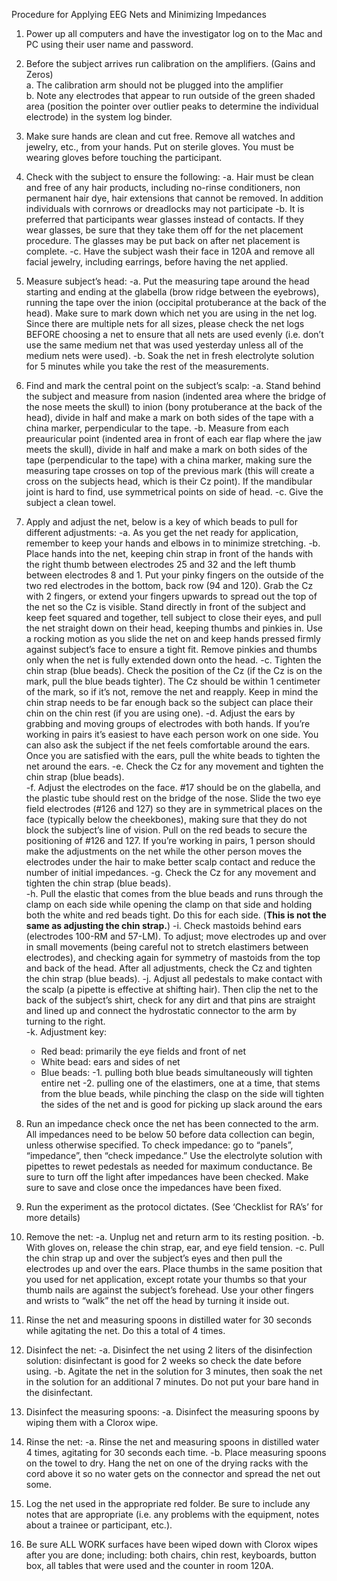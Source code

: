 Procedure for Applying EEG Nets and Minimizing Impedances

1.	Power up all computers and have the investigator log on to the Mac and PC using their user name and password.

2.	Before the subject arrives run calibration on the amplifiers. (Gains and Zeros)  
  a.	The calibration arm should not be plugged into the amplifier	
  b.	Note any electrodes that appear to run outside of the green shaded area (position the pointer over outlier peaks to determine the individual electrode) in the system log binder.

3.	Make sure hands are clean and cut free.  Remove all watches and jewelry, etc., from your hands. Put on sterile gloves.  You must be wearing gloves before touching the participant.

4.	Check with the subject to ensure the following:
  -a.	Hair must be clean and free of any hair products, including no-rinse conditioners, non permanent hair dye, hair extensions that cannot be removed.  In addition individuals with cornrows or dreadlocks may not participate
  -b.	It is preferred that participants wear glasses instead of contacts.  If they wear glasses, be sure that they take them off for the net placement procedure.  The glasses may be put back on after net placement is complete.
  -c.	Have the subject wash their face in 120A and remove all facial jewelry, including earrings, before having the net applied.  

5.	Measure subject’s head: 
  -a.	Put the measuring tape around the head starting and ending at the glabella (brow ridge between the eyebrows), running the tape over the inion (occipital protuberance at the back of the head).  Make sure to mark down which net you are using in the net log. Since there are multiple nets for all sizes, please check the net logs BEFORE choosing a net to ensure that all nets are used evenly (i.e. don’t use the same medium net that was used yesterday unless all of the medium nets were used).
  -b.	Soak the net in fresh electrolyte solution for 5 minutes while you take the rest of the measurements.

6.	Find and mark the central point on the subject’s scalp:
  -a.	Stand behind the subject and measure from nasion (indented area where the bridge of the nose meets the skull) to inion (bony protuberance at the back of the head), divide in half and make a mark on both sides of the tape with a china marker, perpendicular to the tape.
  -b.	Measure from each preauricular point (indented area in front of each ear flap where the jaw meets the skull), divide in half and make a mark on both sides of the tape (perpendicular to the tape) with a china marker, making sure the measuring tape crosses on top of the previous mark (this will create a cross on the subjects head, which is their Cz point). If the mandibular joint is hard to find, use symmetrical points on side of head.
  -c.	Give the subject a clean towel.

7.	Apply and adjust the net, below is a key of which beads to pull for different adjustments:
  -a.	As you get the net ready for application, remember to keep your hands and elbows in to minimize stretching. 
  -b.	Place hands into the net, keeping chin strap in front of the hands with the right thumb between electrodes 25 and 32 and the left thumb between electrodes 8 and 1. Put your pinky fingers on the outside of the two red electrodes in the bottom, back row (94 and 120). Grab the Cz with 2 fingers, or extend your fingers upwards to spread out the top of the net so the Cz is visible. Stand directly in front of the subject and keep feet squared and together, tell subject to close their eyes, and pull the net straight down on their head, keeping thumbs and pinkies in.  Use a rocking motion as you slide the net on and keep hands pressed firmly against subject’s face to ensure a tight fit. Remove pinkies and thumbs only when the net is fully extended down onto the head.
  -c.	Tighten the chin strap (blue beads). Check the position of the Cz (if the Cz is on the mark, pull the blue beads tighter). The Cz should be within 1 centimeter of the mark, so if it’s not, remove the net and reapply. Keep in mind the chin strap needs to be far enough back so the subject can place their chin on the chin rest (if you are using one).
  -d.	Adjust the ears by grabbing and moving groups of electrodes with both hands. If you’re working in pairs it’s easiest to have each person work on one side. You can also ask the subject if the net feels comfortable around the ears. Once you are satisfied with the ears, pull the white beads to tighten the net around the ears. 
  -e.	Check the Cz for any movement and tighten the chin strap (blue beads).  
  -f.	Adjust the electrodes on the face. #17 should be on the glabella, and the plastic tube should rest on the bridge of the nose. Slide the two eye field electrodes (#126 and 127) so they are in symmetrical places on the face (typically below the cheekbones), making sure that they do not block the subject’s line of vision. Pull on the red beads to secure the positioning of #126 and 127.  If you’re working in pairs, 1 person should make the adjustments on the net while the other person moves the electrodes under the hair to make better scalp contact and reduce the number of initial impedances.
  -g.	Check the Cz for any movement and tighten the chin strap (blue beads).  
  -h.	Pull the elastic that comes from the blue beads and runs through the clamp on each side while opening the clamp on that side and holding both the white and red beads tight. Do this for each side. (**This is not the same as adjusting the chin strap.**)
  -i.	Check mastoids behind ears (electrodes 100-RM and 57-LM).  To adjust; move electrodes up and over in small movements (being careful not to stretch elastimers between electrodes), and checking again for symmetry of mastoids from the top and back of the head.  After all adjustments, check the Cz and tighten the chin strap (blue beads).
  -j.	Adjust all pedestals to make contact with the scalp (a pipette is effective at shifting hair). Then clip the net to the back of the subject’s shirt, check for any dirt and that pins are straight and lined up and connect the hydrostatic connector to the arm by turning to the right.  
  -k.	Adjustment key:
    - Red bead: primarily the eye fields and front of net
    - White bead: ears and sides of net
    - Blue beads:
      -1.	pulling both blue beads simultaneously will tighten entire net
      -2.	pulling one of the elastimers, one at a time, that stems from the blue beads, while pinching the clasp on the side will tighten the sides of the net and is good for picking up slack around the ears

8.	Run an impedance check once the net has been connected to the arm.  All impedances need to be below 50 before data collection can begin, unless otherwise specified.  To check impedance: go to “panels”, “impedance”, then “check impedance.”  Use the electrolyte solution with pipettes to rewet pedestals as needed for maximum conductance. Be sure to turn off the light after impedances have been checked.  Make sure to save and close once the impedances have been fixed.

9.	Run the experiment as the protocol dictates. (See ‘Checklist for RA’s’ for more details)

10.	Remove the net:
  -a.	Unplug net and return arm to its resting position.
  -b.	With gloves on, release the chin strap, ear, and eye field tension.
  -c.	Pull the chin strap up and over the subject’s eyes and then pull the electrodes up and over the ears. Place thumbs in the same position that you used for net application, except rotate your thumbs so that your thumb nails are against the subject’s forehead. Use your other fingers and wrists to “walk” the net off the head by turning it inside out.

11.	Rinse the net and measuring spoons in distilled water for 30 seconds while agitating the net. Do this a total of 4 times.

12.	Disinfect the net:
  -a.	Disinfect the net using 2 liters of the disinfection solution:  disinfectant is good for 2 weeks so check the date before using.
  -b.	Agitate the net in the solution for 3 minutes, then soak the net in the solution for an additional 7 minutes.  Do not put your bare hand in the disinfectant.

13.	Disinfect the measuring spoons:
  -a.	Disinfect the measuring spoons by wiping them with a Clorox wipe.

14.	Rinse the net:
  -a.	Rinse the net and measuring spoons in distilled water 4 times, agitating for 30 seconds each time.
  -b.	Place measuring spoons on the towel to dry. Hang the net on one of the drying racks with the cord above it so no water gets on the connector and spread the net out some.

15.	Log the net used in the appropriate red folder. Be sure to include any notes that are appropriate (i.e. any problems with the equipment, notes about a trainee or participant, etc.).

16.	Be sure ALL WORK surfaces have been wiped down with Clorox wipes after you are done; including: both chairs, chin rest, keyboards, button box, all tables that were used and the counter in room 120A.


